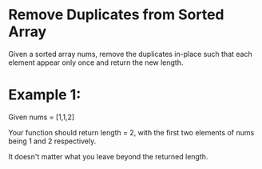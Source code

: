 # Remove Duplicates from Sorted Array 

Given a sorted array nums, remove the duplicates in-place such that each element appear only once and return the new length.

# Example 1:

Given nums = [1,1,2] 

Your function should return length = 2, with the first two elements of nums being 1 and 2 respectively.

It doesn't matter what you leave beyond the returned length.

